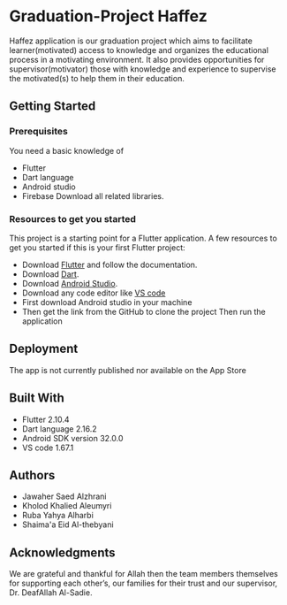 # Graduation-Project Haffez
Haffez application is our graduation project which aims to facilitate learner(motivated) access to knowledge and organizes the educational process in a motivating environment. It also provides opportunities for supervisor(motivator) those with knowledge and experience to supervise the motivated(s) to help them in their education.

**Getting Started**
-------------------------------------
<h3>Prerequisites</h3>

You need a basic knowledge of  
* Flutter
 * Dart language
 * Android studio
 * Firebase
Download all related libraries.

<h3>Resources to get you started</h3>

This project is a starting point for a Flutter application. A few resources to get you started if this is your first Flutter project:
  * Download [Flutter](https://docs.flutter.dev/get-started/install) and follow the documentation.
  * Download [Dart](https://dart.dev/get-dart).
  * Download [Android Studio](https://developer.android.com/studio/).
  * Download any code editor like [VS code](https://code.visualstudio.com/)
  * First download Android studio in your machine
  * Then get the link from the GitHub to clone the project Then run the application

<h2>Deployment</h2>

The app is not currently published nor available on the App Store

<h2>Built With</h2>

  * Flutter 2.10.4
  * Dart language 2.16.2
  *  Android SDK version 32.0.0
  *  VS code 1.67.1

<h2>Authors</h2>

*  Jawaher Saed Alzhrani       
*  Kholod Khalied Aleumyri    
*  Ruba Yahya Alharbi             
*  Shaima'a Eid Al-thebyani    

<h2>Acknowledgments</h2>
We are grateful and thankful for Allah then the team members themselves for supporting each other’s, our families for their trust and our supervisor, Dr. DeafAllah Al-Sadie.
